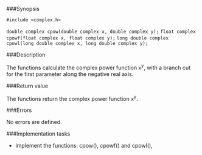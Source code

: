 ###Synopsis

`#include <complex.h>`

`double complex cpow(double complex x, double complex y);`
`float complex cpowf(float complex x, float complex y);`
`long double complex cpowl(long double complex x, long double complex y);`

###Description

The functions calculate the complex power function x<sup>y</sup>, with a branch cut for the first parameter along the negative real axis.

###Return value

The functions return the complex power function x<sup>y</sup>.

###Errors

No errors are defined.

###Implementation tasks

* Implement the functions: cpow(), cpowf() and cpowl(),